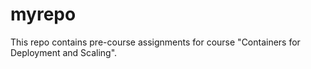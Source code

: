 # myrepo
This repo contains pre-course assignments for course "Containers for Deployment and Scaling".
